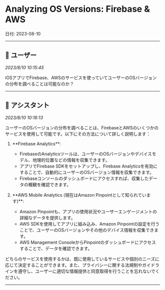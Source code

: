 # Analyzing OS Versions: Firebase & AWS

日付: 2023-08-10

---

## 👤 ユーザー
*2023/8/10 10:15:45*

iOSアプリでFirebase、AWSのサービスを使っていてユーザーのOSバージョンの分布を調べることは可能なのか？

---

## 🤖 アシスタント
*2023/8/10 10:16:13*

ユーザーのOSバージョンの分布を調べることは、FirebaseとAWSのいくつかのサービスを使用して可能です。以下にその方法について詳しく説明します：

1. \*\*Firebase Analytics\*\*:
   - FirebaseのAnalyticsツールは、ユーザーのOSバージョンやデバイスモデル、地理的位置などの情報を収集できます。
   - アプリでFirebase SDKをセットアップし、Firebase Analyticsを有効にすることで、自動的にユーザーのOSバージョン情報を収集できます。
   - Firebaseコンソールのダッシュボードにアクセスすれば、収集したデータの概観を確認できます。

2. \*\*AWS Mobile Analytics (現在はAmazon Pinpointとして知られています)\*\*:
   - Amazon Pinpointも、アプリの使用状況やユーザーエンゲージメントの詳細なデータを提供します。
   - AWS SDKを使用してアプリに組み込み、Amazon Pinpointの設定を行うことで、ユーザーのOSバージョンやその他のデバイス情報を収集できます。
   - AWS Management ConsoleからPinpointのダッシュボードにアクセスすることで、データを確認できます。

どちらのサービスを使用するかは、既に使用しているサービスや個別のニーズに応じて決定することができます。また、プライバシーに関する法規制やガイドラインを遵守し、ユーザーに適切な情報提供と同意取得を行うことを忘れないでください。

---
